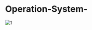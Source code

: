 # Operation-System-
![1](https://user-images.githubusercontent.com/100246725/195411940-fd46a9b7-47e3-4187-922b-6dbcb132c6d4.png)
